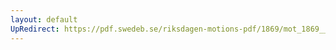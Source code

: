 ```yaml
---
layout: default
UpRedirect: https://pdf.swedeb.se/riksdagen-motions-pdf/1869/mot_1869__ak__00082/mot_1869__ak__00082_001.pdf
---
```

